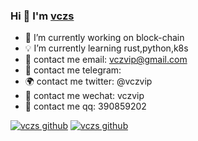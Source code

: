 ### Hi 👋 I'm [vczs](https://vczs.ml)

- :rose: I’m currently working on block-chain
- :bulb: I’m currently learning rust,python,k8s
- :palm_tree: contact me email: vczvip@gmail.com
- :satellite: contact me telegram: 
- :earth_africa: contact me twitter: @vczvip
- :sparkling_heart: contact me wechat: vczvip
- :revolving_hearts: contact me qq: 390859202

[![vczs github](https://github-readme-stats.vercel.app/api?username=vczs&theme=highcontrast)](https://github.com/vczs)
[![vczs github](https://github-readme-stats.vercel.app/api/top-langs/?username=vczs&layout=compact&theme=highcontrast)](https://github.com/vczs)
